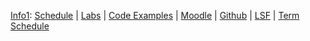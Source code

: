 [Info1]({{site.baseurl}}ws2016/info1):
 [Schedule]({{site.baseurl}}ws2016/info1/schedule/)
| [Labs]({{site.baseurl}}ws2016/info1/labs/)
| [Code Examples]({{site.baseurl}}ws2016/info1/code/)
| [Moodle](https://moodle.htw-berlin.de/course/view.php?id=10812)
| [Github](http://github.com/htw-imi-info1)
| [LSF](https://lsf.htw-berlin.de/qisserver/rds?state=wsearchv&search=2&veranstaltung.veranstid=120088)
| [Term Schedule](https://lsf.htw-berlin.de/qisserver/rds?state=wplan&act=stg&pool=stg&show=plan&P.vx=kurz&r_zuordabstgv.semvonint=1&r_zuordabstgv.sembisint=1&missing=allTerms&k_abstgv.abstgvnr=231)
